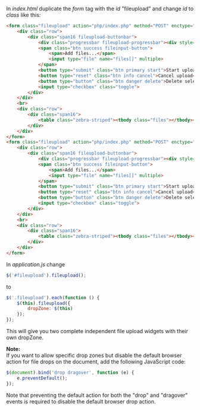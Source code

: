 In *index.html* duplicate the *form* tag with the *id* "fileupload" and change *id* to *class* like this:

```html
<form class="fileupload" action="php/index.php" method="POST" enctype="multipart/form-data">
    <div class="row">
        <div class="span16 fileupload-buttonbar">
            <div class="progressbar fileupload-progressbar"><div style="width:0%;"></div></div>
            <span class="btn success fileinput-button">
                <span>Add files...</span>
                <input type="file" name="files[]" multiple>
            </span>
            <button type="submit" class="btn primary start">Start upload</button>
            <button type="reset" class="btn info cancel">Cancel upload</button>
            <button type="button" class="btn danger delete">Delete selected</button>
            <input type="checkbox" class="toggle">
        </div>
    </div>
    <br>
    <div class="row">
        <div class="span16">
            <table class="zebra-striped"><tbody class="files"></tbody></table>
        </div>
    </div>
</form>
<form class="fileupload" action="php/index.php" method="POST" enctype="multipart/form-data">
    <div class="row">
        <div class="span16 fileupload-buttonbar">
            <div class="progressbar fileupload-progressbar"><div style="width:0%;"></div></div>
            <span class="btn success fileinput-button">
                <span>Add files...</span>
                <input type="file" name="files[]" multiple>
            </span>
            <button type="submit" class="btn primary start">Start upload</button>
            <button type="reset" class="btn info cancel">Cancel upload</button>
            <button type="button" class="btn danger delete">Delete selected</button>
            <input type="checkbox" class="toggle">
        </div>
    </div>
    <br>
    <div class="row">
        <div class="span16">
            <table class="zebra-striped"><tbody class="files"></tbody></table>
        </div>
    </div>
</form>
```

In *application.js* change

```js
$('#fileupload').fileupload();
```

to

```js
$('.fileupload').each(function () {
    $(this).fileupload({
        dropZone: $(this)
    });
});
```

This will give you two complete independent file upload widgets with their own dropZone.

**Note:**  
If you want to allow specific drop zones but disable the default browser action for file drops on the document, add the following JavaScript code:

```js
$(document).bind('drop dragover', function (e) {
    e.preventDefault();
});
```

Note that preventing the default action for both the "drop" and "dragover" events is required to disable the default browser drop action.